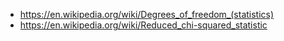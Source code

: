 - https://en.wikipedia.org/wiki/Degrees_of_freedom_(statistics)
- https://en.wikipedia.org/wiki/Reduced_chi-squared_statistic